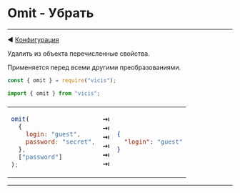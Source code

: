 # Omit - Убрать

---

◀ [Конфигурация](/ru/configuration_object.md)

Удалить из объекта перечисленные свойства.

Применяется перед всеми другими преобразованиями.

```js
const { omit } = require("vicis");
```

```js
import { omit } from "vicis";
```

<table><thead><tr><td colspan="3">
</td></tr></thead><tbody>
<tr><td>

```js
omit(
  {
    login: "guest",
    password: "secret",
  },
  ["password"]
);
```

</td>
<td>
<strong>&#x21E5;</strong><br>
<strong>&#x21E5;</strong><br>
<strong>&#x21E5;</strong><br>
<strong>&#x21E5;</strong><br>
<strong>&#x21E5;</strong><br>
<strong>&#x21E5;</strong><br>
</td>
<td>

```json
{
  "login": "guest"
}
```

</td></tr>
</tbody></table>

---
